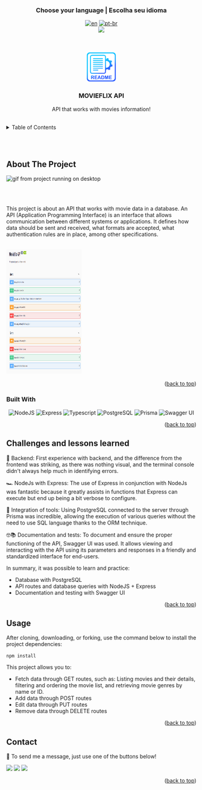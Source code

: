 ### <div align="center">Choose your language | Escolha seu idioma </div>

<div align="center">

[![en](https://img.shields.io/badge/lang-en-red.svg)](https://github.com/edilan-ribeiro/movieflix-api/blob/main/README.en.md)
[![pt-br](https://img.shields.io/badge/lang-pt--br-green.svg)](https://github.com/edilan-ribeiro/movieflix-api/blob/main/README.md) <br>
<img src="https://user-images.githubusercontent.com/73097560/115834477-dbab4500-a447-11eb-908a-139a6edaec5c.gif">

</div>
<br>
<a name="readme-top"></a>


<br />
<div align="center">
 <a href="https://github.com/edilan-ribeiro/movieflix-api">
    <img src="./src/public/logo.png" alt="Logo" width="80" height="80">
  </a>

<h3 align="center">MOVIEFLIX API</h3>

  <p align="center">
   API that works with movies information!
  </p>
  
</div>

<br>

<details>
  <summary>Table of Contents</summary>
  <ol>
    <li>
      <a href="#about-the-project">About The Project</a>
      <ul>
        <li><a href="#built-with">Built With</a></li>
        <li><a href="#challenges-and-lessons-learned">Challenges and lessons learned</a></li>
      </ul>
    </li>
    <li><a href="#usage">Usage</a></li>
    <li><a href="#contact">Contact</a></li>
  </ol>
</details>

<br><br>

## About The Project

 <img src="./public/readme/desktop.gif" alt="gif from project running on desktop" width="300" height="250">

<br><br>

This project is about an API that works with movie data in a database. An API (Application Programming Interface) is an interface that allows communication between different systems or applications. It defines how data should be sent and received, what formats are accepted, what authentication rules are in place, among other specifications.

<br>

<img src="./src/public/desktop.png" alt="swagger image with the api online" width="200" height="330">


<p align="right">(<a href="#readme-top">back to top</a>)</p>



### Built With

<div align="center">

![NodeJS](https://img.shields.io/badge/node.js-20232a.svg?style=for-the-badge&logo=node.js&logoColor=%237CFC00)
![Express](https://img.shields.io/badge/express-20232a.svg?style=for-the-badge&logo=express&logoColor=white)
![Typescript](https://img.shields.io/badge/typescript-20232a.svg?style=for-the-badge&logo=typescript)
![PostgreSQL](https://img.shields.io/badge/postgres-20232a.svg?style=for-the-badge&logo=postgresql&logoColor=white)
![Prisma](https://img.shields.io/badge/prisma-20232a.svg?style=for-the-badge&logo=prisma&logoColor=0A6FA1)
![Swagger UI](https://img.shields.io/badge/swagger-20232a.svg?style=for-the-badge&logo=swagger&logoColor=85EA2D)

</div>


<p align="right">(<a href="#readme-top">back to top</a>)</p>


## Challenges and lessons learned

🧰 Backend: First experience with backend, and the difference from the frontend was striking, as there was nothing visual, and the terminal console didn't always help much in identifying errors.

🏎️ NodeJs with Express: The use of Express in conjunction with NodeJs was fantastic because it greatly assists in functions that Express can execute but end up being a bit verbose to configure.

🔗 Integration of tools: Using PostgreSQL connected to the server through Prisma was incredible, allowing the execution of various queries without the need to use SQL language thanks to the ORM technique.

🤓📚 Documentation and tests: To document and ensure the proper functioning of the API, Swagger UI was used. It allows viewing and interacting with the API using its parameters and responses in a friendly and standardized interface for end-users.

In summary, it was possible to learn and practice:
 - Database with PostgreSQL
 - API routes and database queries with NodeJS + Express
 - Documentation and testing with Swagger UI


<p align="right">(<a href="#readme-top">back to top</a>)</p>

## Usage

After cloning, downloading, or forking, use the command below to install the project dependencies:
```shell
npm install
```

This project allows you to:
- Fetch data through GET routes, such as: Listing movies and their details, filtering and ordering the movie list, and retrieving movie genres by name or ID.
- Add data through POST routes
- Edit data through PUT routes
- Remove data through DELETE routes

<p align="right">(<a href="#readme-top">back to top</a>)</p>

## Contact

💌 To send me a message, just use one of the buttons below!<br>

  <a href = "mailto:edilanbusiness@gmail.com" target="_blank"><img src="https://img.shields.io/badge/-gmail-333333?style=flat&logo=gmail&logoColor=EA4335" height="25"></a>
  <a href="https://www.linkedin.com/in/edilan-ribeiro-santos" target="_blank"><img src="https://img.shields.io/badge/-linkedin-333333?style=flat&logo=linkedin&logoColor=0A66C2" height="25"></a> 
  <a href="https://whatsa.me/5561983769634/?t=Hello,%20I%20came%20from%20your%20GitHub!" target="_blank">
  <img src="https://img.shields.io/badge/-whatsapp-333333?style=flat&logo=whatsapp&logoColor=25D366" height="25"></a>



<p align="right">(<a href="#readme-top">back to top</a>)</p>
